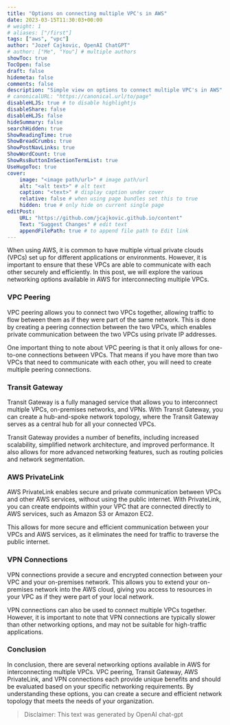 ```yaml
---
title: "Options on connecting multiple VPC's in AWS"
date: 2023-03-15T11:30:03+00:00
# weight: 1
# aliases: ["/first"]
tags: ["aws", "vpc"]
author: "Jozef Cajkovic, OpenAI ChatGPT"
# author: ["Me", "You"] # multiple authors
showToc: true
TocOpen: false
draft: false
hidemeta: false
comments: false
description: "Simple view on options to connect multiple VPC's in AWS"
# canonicalURL: "https://canonical.url/to/page"
disableHLJS: true # to disable highlightjs
disableShare: false
disableHLJS: false
hideSummary: false
searchHidden: true
ShowReadingTime: true
ShowBreadCrumbs: true
ShowPostNavLinks: true
ShowWordCount: true
ShowRssButtonInSectionTermList: true
UseHugoToc: true
cover:
    image: "<image path/url>" # image path/url
    alt: "<alt text>" # alt text
    caption: "<text>" # display caption under cover
    relative: false # when using page bundles set this to true
    hidden: true # only hide on current single page
editPost:
    URL: "https://github.com/jcajkovic.github.io/content"
    Text: "Suggest Changes" # edit text
    appendFilePath: true # to append file path to Edit link
---
```


When using AWS, it is common to have multiple virtual private clouds (VPCs) set up for different applications or environments. However, it is important to ensure that these VPCs are able to communicate with each other securely and efficiently. In this post, we will explore the various networking options available in AWS for interconnecting multiple VPCs.

### VPC Peering
VPC peering allows you to connect two VPCs together, allowing traffic to flow between them as if they were part of the same network. This is done by creating a peering connection between the two VPCs, which enables private communication between the two VPCs using private IP addresses.

One important thing to note about VPC peering is that it only allows for one-to-one connections between VPCs. That means if you have more than two VPCs that need to communicate with each other, you will need to create multiple peering connections.

### Transit Gateway
Transit Gateway is a fully managed service that allows you to interconnect multiple VPCs, on-premises networks, and VPNs. With Transit Gateway, you can create a hub-and-spoke network topology, where the Transit Gateway serves as a central hub for all your connected VPCs.

Transit Gateway provides a number of benefits, including increased scalability, simplified network architecture, and improved performance. It also allows for more advanced networking features, such as routing policies and network segmentation.

### AWS PrivateLink
AWS PrivateLink enables secure and private communication between VPCs and other AWS services, without using the public internet. With PrivateLink, you can create endpoints within your VPC that are connected directly to AWS services, such as Amazon S3 or Amazon EC2.

This allows for more secure and efficient communication between your VPCs and AWS services, as it eliminates the need for traffic to traverse the public internet.

### VPN Connections
VPN connections provide a secure and encrypted connection between your VPC and your on-premises network. This allows you to extend your on-premises network into the AWS cloud, giving you access to resources in your VPC as if they were part of your local network.

VPN connections can also be used to connect multiple VPCs together. However, it is important to note that VPN connections are typically slower than other networking options, and may not be suitable for high-traffic applications.

### Conclusion

In conclusion, there are several networking options available in AWS for interconnecting multiple VPCs. VPC peering, Transit Gateway, AWS PrivateLink, and VPN connections each provide unique benefits and should be evaluated based on your specific networking requirements. By understanding these options, you can create a secure and efficient network topology that meets the needs of your organization.

> Disclaimer: This text was generated by OpenAI chat-gpt